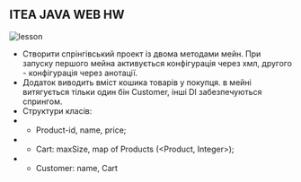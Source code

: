 ## ITEA JAVA WEB HW

![lesson](https://img.shields.io/badge/itea_java_web_hw-12-green)

 - Створити спрінгівський проект із двома методами мейн. При запуску першого мейна активується конфігурація через хмл,
другого - конфігурація через анотації.
- Додаток виводить вміст кошика товарів у покупця. в мейні витягується тільки
один бін Customer, інші DI забезпечуються спрингом.
- Структури класів: 
- - Product-id, name, price; 
- - Cart: maxSize, map of Products (<Product, Integer>);
- - Customer: name, Cart